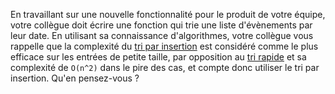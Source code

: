 En travaillant sur une nouvelle fonctionnalité pour le produit de votre équipe,
votre collègue doit écrire une fonction qui trie une liste d'évènements par leur date.
En utilisant sa connaissance d'algorithmes, votre collègue vous rappelle que
la complexité du [tri par insertion](https://fr.wikipedia.org/wiki/Tri_par_insertion) est considéré comme le plus efficace sur les entrées de petite taille,
par opposition au [tri rapide](https://fr.wikipedia.org/wiki/Tri_rapide) et sa complexité de `O(n^2)` dans le pire des cas,
et compte donc utiliser le tri par insertion.
Qu'en pensez-vous ?
